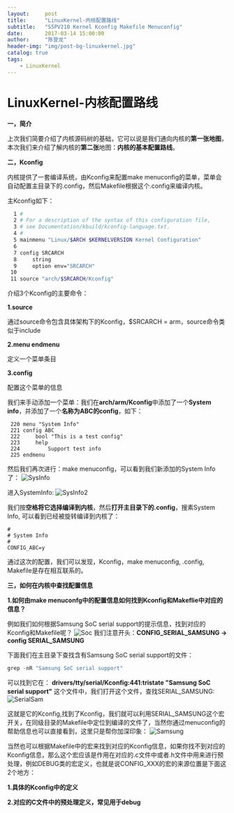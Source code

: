 ```yaml
---
layout:     post
title:      "LinuxKernel-内核配置路线"
subtitle:   "S5PV210 Kernel Kconfig Makefile Menuconfig"
date:       2017-03-14 15:00:00
author:     "陈登龙"
header-img: "img/post-bg-linuxkernel.jpg"
catalog: true
tags:
    - LinuxKernel
---
```



# LinuxKernel-内核配置路线

**一，简介**

上次我们简要介绍了内核源码树的基础，它可以说是我们通向内核的**第一张地图**，本次我们来介绍了解内核的**第二张**地图：**内核的基本配置路线**。

**二，Kconfig**

内核提供了一套编译系统，由Kconfig来配置make menuconfig的菜单，菜单会自动配置主目录下的.config，然后Makefile根据这个.config来编译内核。

主Kconfig如下：

``` bash
  1 #
  2 # For a description of the syntax of this configuration file,
  3 # see Documentation/kbuild/kconfig-language.txt.
  4 #
  5 mainmenu "Linux/$ARCH $KERNELVERSION Kernel Configuration"
  6 
  7 config SRCARCH
  8     string
  9     option env="SRCARCH"
 10 
 11 source "arch/$SRCARCH/Kconfig"
```
介绍3个Kconfig的主要命令：

**1.source**

通过source命令包含具体架构下的Kconfig，$SRCARCH = arm，source命令类似于include

**2.menu endmenu**

定义一个菜单条目

**3.config**	

配置这个菜单的信息

我们来手动添加一个菜单：我们在**arch/arm/Kconfig**中添加了一个**System info**，并添加了一个**名称为ABC的config**，如下：

``` mel
 220 menu "System Info"
 221 config ABC
 222     bool "This is a test config"
 223     help
 224         Support test info
 225 endmenu
```

然后我们再次进行：make menuconfig，可以看到我们新添加的System Info了：
![SysInfo][1]

进入SystemInfo:
![SysInfo2][2]

我们按**空格将它选择编译到内核**，然后**打开主目录下的.config**，搜素System Info, 可以看到已经被旋转编译到内核了：

``` vala
#
# System Info
#
CONFIG_ABC=y
```

通过这次的配置，我们可以发现，Kconfig，make menuconfig, .config, Makefile是存在相互联系的。


**三，如何在内核中查找配置信息**

**1.如何由make menuconfg中的配置信息如何找到Kconfig和Makeflie中对应的信息？**

例如我们如何根据Samsung SoC serial support的提示信息，找到对应的Kconfig和Makefile呢？
![Soc][3]
我们注意开头：**CONFIG_SERIAL_SAMSUNG -> config SERIAL_SAMSUNG**

下面我们在主目录下查找含有Samsung SoC serial support的文件：

``` gradle
grep -nR "Samsung SoC serial support"
```
可以找到它在： **drivers/tty/serial/Kconfig:441:tristate "Samsung SoC serial support"** 这个文件中，我们打开这个文件，查找SERIAL_SAMSUNG:
![SerialSam][4]


这就是它的Kconfig,找到了Kconfig，我们就可以利用SERIAL_SAMSUNG这个宏开关，在同级目录的Makefile中定位到编译的文件了，当然你通过menuconfig的帮助信息也可以直接看到，这里只是帮你加深印象：
![Samsung][5]



当然也可以根据Makefile中的宏来找到对应的Kconfig信息，如果你找不到对应的Kconfig信息，那么这个宏应该是作用在对应的.c文件中或者.h文件中用来进行预处理，例如DEBUG类的宏定义，也就是说CONFIG_XXX的宏的来源位置是下面这2个地方：

**1.具体的Kconfig中的定义**

**2.对应的C文件中的预处理定义，常见用于debug**



  [1]: https://cheng-zhi.github.io/img/LinuxKernel/post-2017-03-14-SysInfo.png
  [2]: https://cheng-zhi.github.io/img/LinuxKernel/post-2017-03-14-SysInfo2.png
  [3]: https://cheng-zhi.github.io/img/LinuxKernel/post-2017-03-14-SamSoc.png
  [4]: https://cheng-zhi.github.io/img/LinuxKernel/post-2017-03-14-SerialSam.png
  [5]: https://cheng-zhi.github.io/img/LinuxKernel/post-2017-03-14-Samsung.png
